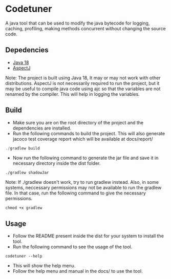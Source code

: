 # Codetuner
A java tool that can be used to modify the java bytecode for logging, caching, profiling, making methods concurrent without changing the source code.

## Depedencies
- [Java 18](https://www.oracle.com/java/technologies/javase-downloads.html)
- [AspectJ](https://www.eclipse.org/aspectj/)

Note: The project is built using Java 18, It may or may not work with other distributions. AspectJ is not necessarily required to run the project, but it may be useful to compile java code using ajc so that the variables are not renamed by the compiler. This will help in logging the variables.

## Build
- Make sure you are on the root directory of the project and the dependencies are installed.
- Run the following commands to build the project. This will also generate jacoco test coverage report which will be available at docs/report/
```js
./gradlew build
```
- Now run the following command to generate the jar file and save it in necessary directory inside the dist folder.
```
./gradlew shadowJar
```

Note: If ./gradlew doesn't work, try to run gradlew instead. Also, in some systems, neccessary permissions may not be available to run the gradlew file. In that case, run the following command to give the necessary permissions.
```
chmod +x gradlew
```

## Usage
- Follow the README present inside the dist for your system to install the tool.
- Run the following command to see the usage of the tool.
```
codetuner --help
```
- This will show the help menu.
- Follow the help menu and manual in the docs/ to use the tool.